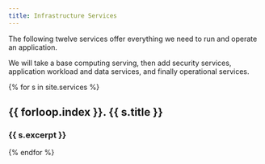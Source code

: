 ```yaml
---
title: Infrastructure Services
---
```


The following twelve services offer everything we need to run and operate an application.

We will take a base computing serving, then add security services, application workload and data services, and finally operational services.

{% for s in site.services %}
<h2>{{ forloop.index }}. {{ s.title }}</h2>
<h3>{{ s.excerpt }}</h3>
{% endfor %}
